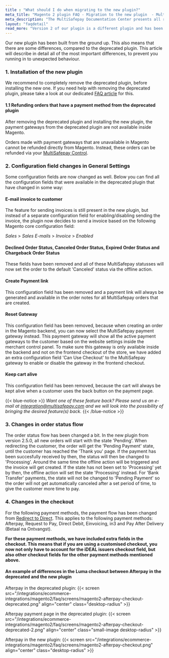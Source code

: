 ```yaml
---
title : "What should I do when migrating to the new plugin?"
meta_title: "Magento 2 plugin FAQ - Migration to the new plugin  - MultiSafepay Docs"
meta_description: "The MultiSafepay Documentation Center presents all relevant information about our Plugins and API. You can also find support pages for payment methods, tools and general questions as well as the contact details of our Support and Integration Teams."
layout: "faqdetail"
read_more: "Version 2 of our plugin is a different plugin and has been built from the ground up. This also means that there are some differences, compared to the deprecated plugin. This article will describe in detail all of the most important differences, to prevent you running in to unexpected behaviour."
---
```

Our new plugin has been built from the ground up. This also means that there are some differences, compared to the deprecated plugin. This article will describe in detail all of the most important differences, to prevent you running in to unexpected behaviour.

### 1. Installation of the new plugin
We recommend to completely remove the deprecated plugin, before installing the new one. If you need help with removing the deprecated plugin, please take a look at our dedicated [FAQ article](/integrations/ecommerce-integrations/magento2/faq/how-to-delete-deprecated-plugin/) for this.

#### 1.1 Refunding orders that have a payment method from the deprecated plugin
After removing the deprecated plugin and installing the new plugin, the payment gateways from the deprecated plugin are not available inside Magento.

Orders made with payment gateways that are unavailable in Magento cannot be refunded directly from Magento. Instead, these orders can be refunded via your [MultiSafepay Control](https://merchant.multisafepay.com).

### 2. Configuration field changes in General Settings
Some configuration fields are now changed as well. Below you can find all the configuration fields that were available in the deprecated plugin that have changed in some way:

#### E-mail invoice to customer
The feature for sending invoices is still present in the new plugin, but instead of a separate configuration field for enabling/disabling sending the invoice, the plugin now decides to send a invoice based on the following Magento core configuration field:

_Sales_ > _Sales E-mails_ > _Invoice_ > _Enabled_

#### Declined Order Status, Canceled Order Status, Expired Order Status and Chargeback Order Status
These fields have been removed and all of these MultiSafepay statusses will now set the order to the default 'Canceled' status via the offline action.

#### Create Payment link
This configuration field has been removed and a payment link will always be generated and available in the order notes for all MultiSafepay orders that are created.

#### Reset Gateway
This configuration field has been removed, because when creating an order in the Magento backend, you can now select the MultiSafepay payment gateway instead. This payment gateway will show all the active payment gateways to the customer based on the website settings inside the merchant control panel. To make sure this gateway is only available inside the backend and not on the frontend checkout of the store, we have added an extra configuration field 'Can Use Checkout' to the MultiSafepay gateway to enable or disable the gateway in the frontend checkout.

#### Keep cart alive
This configuration field has been removed, because the cart will always be kept alive when a customer uses the back button on the payment page.

{{< blue-notice >}}
_Want one of these feature back? Please send us an e-mail at integration@multisafepay.com and we will look into the possibility of bringing the desired feature(s) back._
{{< /blue-notice >}}

### 3. Changes in order status flow
The order status flow has been changed a bit. In the new plugin from version 2.5.0, all new orders will start with the state 'Pending'. When redirecting the customer, the order will get the 'Pending Payment' state, until the customer has reached the 'Thank you' page. If the payment has been succesfully received by then, the status will then be changed to 'Processing'. Around the same time the offline action will be triggered and the invoice will get created. If the state has not been set to 'Processing' yet by then, the offline action will set the state 'Processing' instead. For 'Bank Transfer' payments, the state will not be changed to 'Pending Payment' so the order will not get automatically canceled after a set period of time, to give the customer more time to pay.

### 4. Changes in the checkout
For the following payment methods, the payment flow has been changed from [Redirect to Direct](/faq/api/difference-between-direct-and-redirect/). This applies to the following payment methods: Afterpay, Request to Pay, Direct Debit, Einvoicing, in3 and Pay After Delivery (Betaal na Ontvangst).

**For these payment methods, we have included extra fields in the checkout. This means that if you are using a customised checkout, you now not only have to account for the iDEAL issuers checkout field, but also other checkout fields for the other payment methods mentioned above.**

#### An example of differences in the Luma checkout between Afterpay in the deprecated and the new plugin

Afterpay in the deprecated plugin:
{{< screen src="/integrations/ecommerce-integrations/magento2/faq/screens/magento2-afterpay-checkout-deprecated.png" align="center" class="desktop-radius" >}}

Afterpay payment page in the deprecated plugin:
{{< screen src="/integrations/ecommerce-integrations/magento2/faq/screens/magento2-afterpay-checkout-deprecated-2.png" align="center" class="small-image desktop-radius" >}}

Afterpay in the new plugin:
{{< screen src="/integrations/ecommerce-integrations/magento2/faq/screens/magento2-afterpay-checkout.png" align="center" class="desktop-radius" >}}